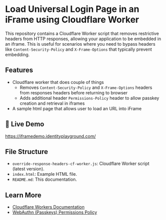 # Load Universal Login Page in an iFrame using Cloudflare Worker

This repository contains a Cloudflare Worker script that removes restrictive headers from HTTP responses, allowing your application to be embedded in an iframe. This is useful for scenarios where you need to bypass headers like `Content-Security-Policy` and `X-Frame-Options` that typically prevent embedding.

## Features
- Cloudflare worker that does couple of things
	- Removes `Content-Security-Policy` and `X-Frame-Options` headers from responses headers before returning to browser
	- Adds additional header `Permissions-Policy` header to allow passkey creation and retrieval in iframes
- A sample html page that allows user to load an URL into iFrame

## 🚀 Live Demo
https://iframedemo.identityplayground.com/

## File Structure
- `override-response-headers-cf-worker.js`: Cloudflare Worker script (latest version).
- `index.html`: Example HTML file.
- `README.md`: This documentation.

## Learn More
- [Cloudflare Workers Documentation](https://developers.cloudflare.com/workers/)
- [WebAuthn (Passkeys) Permissions Policy](https://developer.mozilla.org/en-US/docs/Web/HTTP/Headers/Permissions-Policy)
